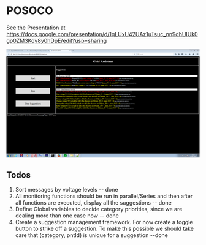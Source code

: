 # POSOCO

See the Presentation at https://docs.google.com/presentation/d/1qLUxU42UAz1uTsuc_nn9dhUIUk0gp0ZM3Kqv8y0hDpE/edit?usp=sharing

![Grid Assistant UI Snapshot](https://github.com/tmon610/POSOCO/raw/master/img/grid_assistant_ui.png)

## Todos
1. Sort messages by voltage levels -- done
2. All monitoring functions should be run in parallel/Series and then after all functions are executed, display all the suggestions -- done
3. Define Global variables to decide category priorities, since we are dealing more than one case now -- done
4. Create a suggestion management framework. For now create a toggle button to strike off a suggestion. To make this possible we should take care that (category, pntId) is unique for a suggestion --done

